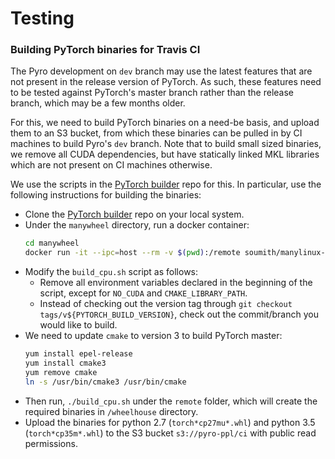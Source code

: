 # Testing

### Building PyTorch binaries for Travis CI

The Pyro development on `dev` branch may use the latest features that are not present in the 
release version of PyTorch. As such, these features need to be tested against PyTorch's master 
branch rather than the release branch, which may be a few months older.

For this, we need to build PyTorch binaries on a need-be basis, and upload them to an S3 bucket, 
from which these binaries can be pulled in by CI machines to build Pyro's `dev` branch. Note that 
to build small sized binaries, we remove all CUDA dependencies, but have statically linked MKL
libraries which are not present on CI machines otherwise. 

We use the scripts in the [PyTorch builder](https://github.com/pytorch/builder) repo for this. 
In particular, use the following instructions for building the binaries:
 - Clone the [PyTorch builder](https://github.com/pytorch/builder) repo on your local system.
 - Under the `manywheel` directory, run a docker container:
     ```sh
     cd manywheel
     docker run -it --ipc=host --rm -v $(pwd):/remote soumith/manylinux-cuda80:latest bash
     ```
 - Modify the `build_cpu.sh` script as follows:
   - Remove all environment variables declared in the beginning of the script, except for 
     `NO_CUDA` and `CMAKE_LIBRARY_PATH`.
   - Instead of checking out the version tag through `git checkout tags/v${PYTORCH_BUILD_VERSION}`, 
     check out the commit/branch you would like to build.
 - We need to update `cmake` to version 3 to build PyTorch master:
     ```sh
     yum install epel-release
     yum install cmake3
     yum remove cmake 
     ln -s /usr/bin/cmake3 /usr/bin/cmake
     ```
 - Then run, `./build_cpu.sh` under the `remote` folder, which will create the required binaries 
 in `/wheelhouse` directory.
 - Upload the binaries for python 2.7 (`torch*cp27mu*.whl`) and python 3.5 (`torch*cp35m*.whl`) 
   to the S3 bucket `s3://pyro-ppl/ci` with public read permissions.
 